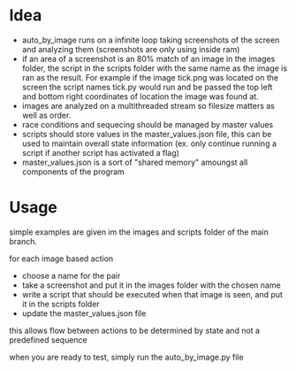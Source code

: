 # Idea

* auto_by_image runs on a infinite loop taking screenshots of the screen and analyzing them (screenshots are only using inside ram)
* if an area of a screenshot is an 80% match of an image in the images folder, the script in the scripts folder with the same name as the image is ran as the result. For example if the image tick.png was located on the screen the script names tick.py would run and be passed the top left and bottom right coordinates of location the image was found at.
* images are analyzed on a multithreaded stream so filesize matters as well as order.
* race conditions and sequecing should be managed by master values
* scripts should store values in the master_values.json file, this can be used to maintain overall state information (ex. only continue running a script if another script has activated a flag)
* master_values.json is a sort of "shared memory" amoungst all components of the program

# Usage

simple examples are given im the images and scripts folder of the main branch.

for each image based action

* choose a name for the pair
* take a screenshot and put it in the images folder with the chosen name
* write a script that should be executed when that image is seen, and put it in the scripts folder
* update the master_values.json file

this allows flow between actions to be determined by state and not a predefined sequence

when you are ready to test, simply run the auto_by_image.py file
